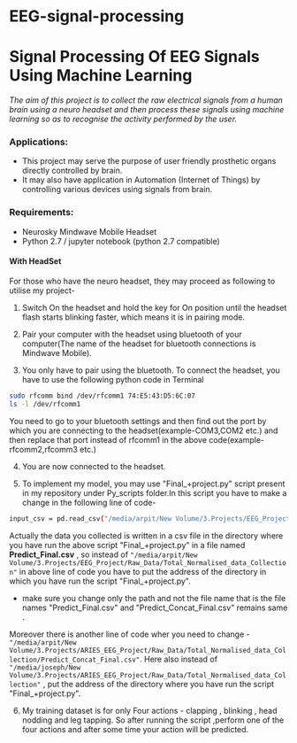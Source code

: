 # EEG-signal-processing
# Signal Processing Of EEG Signals Using Machine Learning

_The aim of this project is to collect the raw electrical signals from a human brain using a neuro headset and then process these signals using machine learning so as to recognise the activity performed by the user._

### Applications:

- This project may serve the purpose of user friendly prosthetic organs directly controlled by brain.
- It may also have application in Automation (Internet of Things) by controlling various devices using signals from brain.

### Requirements:

- Neurosky Mindwave Mobile Headset
- Python 2.7 / jupyter notebook (python 2.7 compatible)

#### With HeadSet

For those who have the neuro headset, they may proceed as following to utilise my project-

1. Switch On the headset and hold the key for On position until the headset flash starts blinking faster, which means it is in pairing mode.

2. Pair your computer with the headset using bluetooth of your computer(The name of the headset for bluetooth connections is Mindwave Mobile).

3. You only have to pair using the bluetooth. To connect the headset, you have to use the following python code in Terminal

``` bash
sudo rfcomm bind /dev/rfcomm1 74:E5:43:D5:6C:07
ls -l /dev/rfcomm1
```

You need to go to your bluetooth settings and then find out the port by which you are connecting to the headset(example-COM3,COM2 etc.) and then replace that port instead of rfcomm1 in the above code(example- rfcomm2,rfcomm3 etc.)

4. You are now connected to the headset.

5. To implement my model, you may use "Final_+project.py" script present in my repository under Py_scripts folder.In this script you have to make a change in the following line of code-
``` bash
input_csv = pd.read_csv("/media/arpit/New Volume/3.Projects/EEG_Project/Raw_Data/Total_Normalised_data_Collection/Predict_Final.csv")
```
Actually the data you collected is written in a csv file in the directory where you have run the above script "Final_+project.py" in a file named **Predict_Final.csv** , so instead of  ` "/media/arpit/New Volume/3.Projects/EEG_Project/Raw_Data/Total_Normalised_data_Collection" ` in above line of code you have to put the address of the directory in which you have run the script "Final_+project.py".

- make sure you change only the path and not the file name that is the file names "Predict_Final.csv" and "Predict_Concat_Final.csv" remains same .

Moreover there is another line of code wher you need to change - `"/media/arpit/New Volume/3.Projects/ARIES_EEG_Project/Raw_Data/Total_Normalised_data_Collection/Predict_Concat_Final.csv"`. Here also instead of `"/media/joseph/New Volume/3.Projects/ARIES_EEG_Project/Raw_Data/Total_Normalised_data_Collection"` , put the address of the directory where you have run the script "Final_+project.py".

6. My training dataset is for only Four actions - clapping , blinking ,  head nodding and leg tapping. So after running the script ,perform one of the four actions and after some time your action will be predicted.


